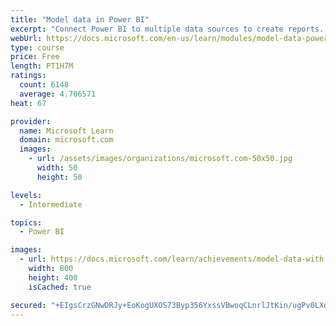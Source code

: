 ```yaml
---
title: "Model data in Power BI"
excerpt: "Connect Power BI to multiple data sources to create reports. Define the relationship between your data sources."
webUrl: https://docs.microsoft.com/en-us/learn/modules/model-data-power-bi/
type: course
price: Free
length: PT1H7M
ratings:
  count: 6148
  average: 4.706571
heat: 67

provider:
  name: Microsoft Learn
  domain: microsoft.com
  images:
    - url: /assets/images/organizations/microsoft.com-50x50.jpg
      width: 50
      height: 50

levels:
  - Intermediate

topics:
  - Power BI

images:
  - url: https://docs.microsoft.com/learn/achievements/model-data-with-power-bi-desktop-social.png
    width: 800
    height: 400
    isCached: true

secured: "+EIgsCrzGNwDRJy+EoKogUXOS73Byp356YxssVBwoqCLnrlJtKin/ugPv0LXqVQCWwqTkfoKgxD+wWYNqV68DqSFjjW9V9gXgQ7BewhsqjddCYaONoW+1m25SyOhvaXHNQBYGjA6LzpuYaxHcnIK28M7Ca+VSIsNxcgx/UQwiXUBCVc1ytP+Vnerj3WRJFe2lbcKEXUh1y9XBacX+95KkWFvGYoC+M6YFOguFlZaMDJvI3BKVhGwd1B5703L/PwaeA9DvlpfQfIq9img7Vm0Vxk8eiDdLUcOoE1MtfIcDkBcUye7Bo3Zm1qGf+VDdrcvN9tWa9vvFzBzkjgbSHLBt66bpOzUpnAJooMUnjEt3kfRR4ACfSFaKCzpPOBGi6uYsVM8RHTgHh9QPC3yvuyWl7k3HVcWSJb9mF9HwDkwh4s=;weWb3/7FcUGLCK7bJaWpbg=="
---
```


